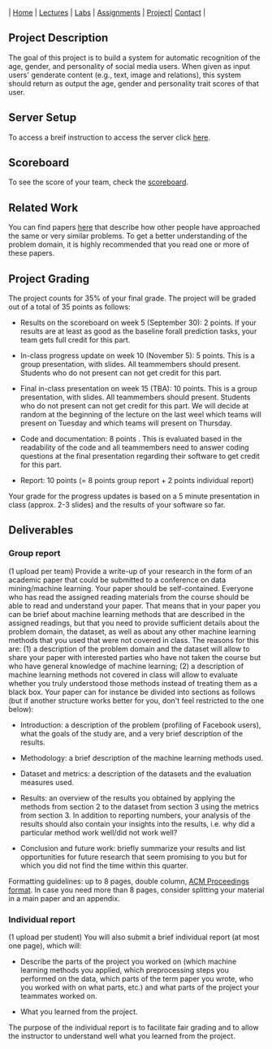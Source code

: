 | [Home](index.md) | [Lectures](lectures.md) | [Labs](labs.md) | [Assignments](assignments.md) | [Project](project.md)| [Contact](contact.md) |

## Project Description

The goal of this project is to build a system for automatic recognition of the age, gender, and personality of social media users. When given as input users' genderate content (e.g., text, image and relations), this system should return as output the age, gender and personality trait scores of that user.

## Server Setup

To access a breif instruction to access the server click [here](https://docs.google.com/document/d/1ncpyEYqiVgunzAvFALPvvBytYpJV53-_cLXb6evmqOc/edit).

## Scoreboard

To see the score of your team, check the [scoreboard](scoreboard.md).

## Related Work

You can find papers [here](relatedwork.md) that describe how other people have approached the same or very similar problems. To get a better understanding of the problem domain, it is highly recommended that you read one or more of these papers.


## Project Grading

The project counts for 35% of your final grade.  The project will be graded out of a total of 35 points as follows:

- Results on the scoreboard on week 5 (September 30):  2 points.  If your results are at least as good as the baseline forall prediction tasks, your team gets full credit for this part.

- In-class  progress  update  on  week  10 (November 5):  5  points.   This  is  a  group  presentation,  with  slides.   All  teammembers should present.  Students who do not present can not get credit for this part.

- Final in-class presentation on week 15 (TBA):  10 points.  This is a group presentation, with slides.  All teammembers should present.  Students who do not present can not get credit for this part.  We will decide at random at the beginning of the lecture on the last weel which teams will present on Tuesday and which teams will present on Thursday. 

- Code and documentation:  8 points . This is evaluated based in the readability of the code and all teammembers need to answer coding questions at the final presentation regarding their software to get credit for this part.

- Report:  10 points (= 8 points group report + 2 points individual report)

Your grade for the progress updates is based on a 5 minute presentation in class (approx. 2-3 slides) and the results of your software so far.

## Deliverables

### Group report
(1 upload per team) Provide a write-up of your research in the form of an academic paper that could be submitted to a conference on data mining/machine learning. Your paper should be self-contained. Everyone who has read the assigned reading materials from the course should be able to read and understand your paper. That means that in your paper you can be brief about machine learning methods that are described in the assigned readings, but that you need to provide sufficient details about the problem domain, the dataset, as well as about any other machine learning methods that you used that were not covered in class. The reasons for this are: (1) a description of the problem domain and the dataset will allow to share your paper with interested parties who have not taken the course but who have general knowledge of machine learning; (2) a description of machine learning methods not covered in class will allow to evaluate whether you truly understood those methods instead of treating them as a black box. Your paper can for instance be divided into sections as follows (but if another structure works better for you, don't feel restricted to the one below):


-  Introduction: a description of the problem (profiling of Facebook users), what the goals of the study are, and a very brief description of the results. 

-  Methodology: a brief description of the machine learning methods used.

-  Dataset and metrics: a description of the datasets and the evaluation measures used.

-  Results: an overview of the results you obtained by applying the methods from section 2 to the dataset from section 3 using the metrics from section 3. In addition to reporting numbers, your analysis of the results should also contain your insights into the results, i.e. why did a particular method work well/did not work well?

-  Conclusion and future work: briefly summarize your results and list opportunities for future research that seem promising to you but for which you did not find the time within this quarter.

Formatting guidelines: up to 8 pages, double column, [ACM Proceedings format](https://www.acm.org/publications/proceedings-template). In case you need more than 8 pages, consider splitting your material in a main paper and an appendix.

### Individual report

(1 upload per student) You will also submit a brief individual report (at most one page), which will:

- Describe the parts of the project you worked on (which machine learning methods you applied, which preprocessing steps you performed on the data, which parts of the term paper you wrote, who you worked with on what parts, etc.) and what parts of the project your teammates worked on.

- What you learned from the project.

The purpose of the individual report is to facilitate fair grading and to allow the instructor to understand well what you learned from the project. 

